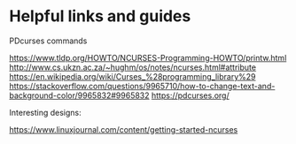 # Helpful links and guides

PDcurses commands

https://www.tldp.org/HOWTO/NCURSES-Programming-HOWTO/printw.html
http://www.cs.ukzn.ac.za/~hughm/os/notes/ncurses.html#attribute
https://en.wikipedia.org/wiki/Curses_%28programming_library%29
https://stackoverflow.com/questions/9965710/how-to-change-text-and-background-color/9965832#9965832
https://pdcurses.org/

Interesting designs:

https://www.linuxjournal.com/content/getting-started-ncurses